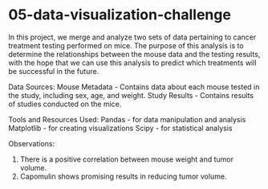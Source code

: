 # 05-data-visualization-challenge

In this project, we merge and analyze two sets of data pertaining to cancer treatment testing performed on mice. The purpose of this analysis is to determine the relationships between the mouse data and the testing results, with the hope that we can use this analysis to predict which treatments will be successful in the future.

Data Sources:
Mouse Metadata - Contains data about each mouse tested in the study, including sex, age, and weight.
Study Results - Contains results of studies conducted on the mice.

Tools and Resources Used:
Pandas - for data manipulation and analysis
Matplotlib - for creating visualizations
Scipy - for statistical analysis

Observations:
1. There is a positive correlation between mouse weight and tumor volume.
2. Capomulin shows promising results in reducing tumor volume.
